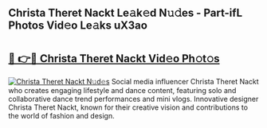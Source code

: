 ## Christa Theret Nackt Le𝚊k𝚎d N𝚞𝚍es - Part-ifL Photos Vid𝚎o Le𝚊ks uX3ao

# <h2><a href="http://fb03ts.evod.top/?m=Christa+Theret+Nackt">🔗 👉🔴 Christa Theret Nackt Vid𝚎o Ph𝚘t𝚘s</a></h2>

[![Christa Theret Nackt N𝚞d𝚎s](https://i.imgur.com/8V9OHl7.gif)](http://fb03ts.evod.top/?m=Christa+Theret+Nackt)
Social media influencer Christa Theret Nackt who creates engaging lifestyle and dance content, featuring solo and collaborative dance trend performances and mini vlogs. Innovative designer Christa Theret Nackt, known for their creative vision and contributions to the world of fashion and design. 

